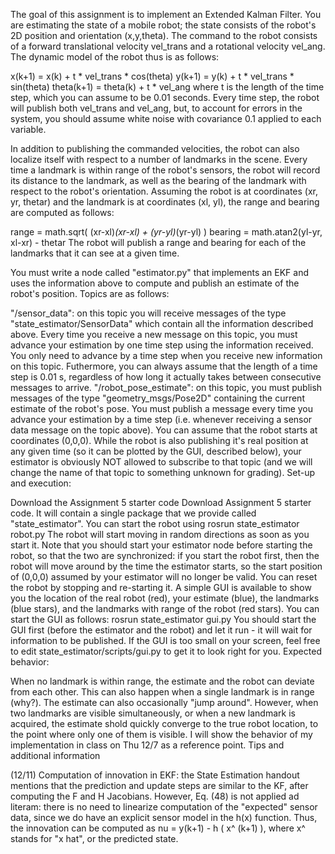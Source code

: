 The goal of this assignment is to implement an Extended Kalman Filter. You are estimating the state of a mobile robot; the state consists of the robot's 2D position and orientation (x,y,theta). The command to the robot consists of a forward translational velocity vel_trans and a rotational velocity vel_ang. The dynamic model of the robot thus is as follows:

x(k+1) = x(k) + t * vel_trans * cos(theta)
y(k+1) = y(k) + t * vel_trans * sin(theta)
theta(k+1) = theta(k) + t * vel_ang
where t is the length of the time step, which you can assume to be 0.01 seconds. Every time step, the robot will publish both vel_trans and vel_ang, but, to account for errors in the system, you should assume white noise with covariance 0.1 applied to each variable. 

In addition to publishing the commanded velocities, the robot can also localize itself with respect to a number of landmarks in the scene. Every time a landmark is within range of the robot's sensors, the robot will record its distance to the landmark, as well as the bearing of the landmark with respect to the robot's orientation. Assuming the robot is at coordinates (xr, yr, thetar) and the landmark is at coordinates (xl, yl), the range and bearing are computed as follows:

range = math.sqrt( (xr-xl)*(xr-xl) + (yr-yl)*(yr-yl) )
bearing = math.atan2(yl-yr, xl-xr) - thetar
The robot will publish a range and bearing for each of the landmarks that it can see at a given time.

You must write a node called "estimator.py" that implements an EKF and uses the information above to compute and publish an estimate of the robot's position. Topics are as follows:

"/sensor_data": on this topic you will receive messages of the type "state_estimator/SensorData" which contain all the information described above. Every time you receive a new message on this topic, you must advance your estimation by one time step using the information received. You only need to advance by a time step when you receive new information on this topic. Futhermore, you can always assume that the length of a time step is 0.01 s, regardless of how long it actually takes between consecutive messages to arrive.
"/robot_pose_estimate": on this topic, you must publish messages of the type "geometry_msgs/Pose2D" containing the current estimate of the robot's pose. You must publish a message every time you advance your estimation by a time step (i.e. whenever receiving a sensor data message on the topic above).
You can assume that the robot starts at coordinates (0,0,0).
While the robot is also publishing it's real position at any given time (so it can be plotted by the GUI, described below), your estimator is obviously NOT allowed to subscribe to that topic (and we will change the name of that topic to something unknown for grading).
Set-up and execution:

Download the Assignment 5 starter code Download Assignment 5 starter code. It will contain a single package that we provide called "state_estimator".
You can start the robot using
rosrun state_estimator robot.py
The robot will start moving in random directions as soon as you start it. Note that you should start your estimator node before starting the robot, so that the two are synchronized: if you start the robot first, then the robot will move around by the time the estimator starts, so the start position of (0,0,0) assumed by your estimator will no longer be valid. You can reset the robot by stopping and re-starting it.
A simple GUI is available to show you the location of the real robot (red), your estimate (blue), the landmarks (blue stars), and the landmarks with range of the robot (red stars). You can start the GUI as follows:
rosrun state_estimator gui.py
You should start the GUI first (before the estimator and the robot) and let it run - it will wait for information to be published. If the GUI is too small on your screen, feel free to edit state_estimator/scripts/gui.py to get it to look right for you.
Expected behavior:

When no landmark is within range, the estimate and the robot can deviate from each other. This can also happen when a single landmark is in range (why?). 
The estimate can also occasionally "jump around".
However, when two landmarks are visible simultaneously, or when a new landmark is acquired, the estimate shold quickly converge to the true robot location, to the point where only one of them is visible.
I will show the behavior of my implementation in class on Thu 12/7 as a reference point.
Tips and additional information

(12/11) Computation of innovation in EKF: the State Estimation handout mentions that the prediction and update steps are similar to the KF, after computing the F and H Jacobians. However, Eq. (48) is not applied ad literam: there is no need to linearize computation of the "expected" sensor data, since we do have an explicit sensor model in the h(x) function. Thus, the innovation can be computed as nu = y(k+1) - h ( x^ (k+1) ), where x^ stands for "x hat", or the predicted state.